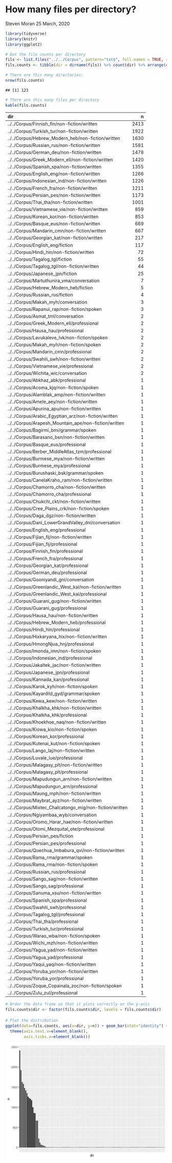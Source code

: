 How many files per directory?
================
Steven Moran
25 March, 2020

``` r
library(tidyverse)
library(knitr)
library(ggplot2)
```

``` r
# Get the file counts per directory
fils <- list.files("../../Corpus", pattern="txt$", full.names = TRUE, recursive = TRUE)
fils.counts <- tibble(dir = dirname(fils)) %>% count(dir) %>% arrange(desc(n))
```

``` r
# There are this many directories:
nrow(fils.counts)
```

    ## [1] 123

``` r
# There are this many files per directory
kable(fils.counts)
```

| dir                                                       |     n|
|:----------------------------------------------------------|-----:|
| ../../Corpus/Finnish\_fin/non-fiction/written             |  2413|
| ../../Corpus/Turkish\_tur/non-fiction/written             |  1922|
| ../../Corpus/Hebrew\_Modern\_heb/non-fiction/written      |  1630|
| ../../Corpus/Russian\_rus/non-fiction/written             |  1581|
| ../../Corpus/German\_deu/non-fiction/written              |  1478|
| ../../Corpus/Greek\_Modern\_ell/non-fiction/written       |  1420|
| ../../Corpus/Spanish\_spa/non-fiction/written             |  1355|
| ../../Corpus/English\_eng/non-fiction/written             |  1266|
| ../../Corpus/Indonesian\_ind/non-fiction/written          |  1226|
| ../../Corpus/French\_fra/non-fiction/written              |  1211|
| ../../Corpus/Persian\_pes/non-fiction/written             |  1173|
| ../../Corpus/Thai\_tha/non-fiction/written                |  1001|
| ../../Corpus/Vietnamese\_vie/non-fiction/written          |   859|
| ../../Corpus/Korean\_kor/non-fiction/written              |   853|
| ../../Corpus/Basque\_eus/non-fiction/written              |   669|
| ../../Corpus/Mandarin\_cmn/non-fiction/written            |   667|
| ../../Corpus/Georgian\_kat/non-fiction/written            |   217|
| ../../Corpus/English\_eng/fiction                         |   117|
| ../../Corpus/Hindi\_hin/non-fiction/written               |    72|
| ../../Corpus/Tagalog\_tgl/fiction                         |    55|
| ../../Corpus/Tagalog\_tgl/non-fiction/written             |    44|
| ../../Corpus/Japanese\_jpn/fiction                        |    25|
| ../../Corpus/Martuthunira\_vma/conversation               |     7|
| ../../Corpus/Hebrew\_Modern\_heb/fiction                  |     5|
| ../../Corpus/Russian\_rus/fiction                         |     4|
| ../../Corpus/Makah\_myh/conversation                      |     3|
| ../../Corpus/Rapanui\_rap/non-fiction/spoken              |     3|
| ../../Corpus/Asmat\_tml/conversation                      |     2|
| ../../Corpus/Greek\_Modern\_ell/professional              |     2|
| ../../Corpus/Hausa\_hau/professional                      |     2|
| ../../Corpus/Lavukaleve\_lvk/non-fiction/spoken           |     2|
| ../../Corpus/Makah\_myh/non-fiction/spoken                |     2|
| ../../Corpus/Mandarin\_cmn/professional                   |     2|
| ../../Corpus/Swahili\_swh/non-fiction/written             |     2|
| ../../Corpus/Vietnamese\_vie/professional                 |     2|
| ../../Corpus/Wichita\_wic/conversation                    |     2|
| ../../Corpus/Abkhaz\_abk/professional                     |     1|
| ../../Corpus/Acoma\_kjq/non-fiction/spoken                |     1|
| ../../Corpus/Alamblak\_amp/non-fiction/written            |     1|
| ../../Corpus/Amele\_aey/non-fiction/written               |     1|
| ../../Corpus/Apurina\_apu/non-fiction/written             |     1|
| ../../Corpus/Arabic\_Egyptian\_arz/non-fiction/written    |     1|
| ../../Corpus/Arapesh\_Mountain\_ape/non-fiction/written   |     1|
| ../../Corpus/Bagirmi\_bmi/grammar/spoken                  |     1|
| ../../Corpus/Barasano\_bsn/non-fiction/written            |     1|
| ../../Corpus/Basque\_eus/professional                     |     1|
| ../../Corpus/Berber\_MiddleAtlas\_tzm/professional        |     1|
| ../../Corpus/Burmese\_mya/non-fiction/written             |     1|
| ../../Corpus/Burmese\_mya/professional                    |     1|
| ../../Corpus/Burushaski\_bsk/grammar/spoken               |     1|
| ../../Corpus/CanelaKraho\_ram/non-fiction/written         |     1|
| ../../Corpus/Chamorro\_cha/non-fiction/written            |     1|
| ../../Corpus/Chamorro\_cha/professional                   |     1|
| ../../Corpus/Chukchi\_ckt/non-fiction/written             |     1|
| ../../Corpus/Cree\_Plains\_crk/non-fiction/spoken         |     1|
| ../../Corpus/Daga\_dgz/non-fiction/written                |     1|
| ../../Corpus/Dani\_LowerGrandValley\_dni/conversation     |     1|
| ../../Corpus/English\_eng/professional                    |     1|
| ../../Corpus/Fijian\_fij/non-fiction/written              |     1|
| ../../Corpus/Fijian\_fij/professional                     |     1|
| ../../Corpus/Finnish\_fin/professional                    |     1|
| ../../Corpus/French\_fra/professional                     |     1|
| ../../Corpus/Georgian\_kat/professional                   |     1|
| ../../Corpus/German\_deu/professional                     |     1|
| ../../Corpus/Gooniyandi\_gni/conversation                 |     1|
| ../../Corpus/Greenlandic\_West\_kal/non-fiction/written   |     1|
| ../../Corpus/Greenlandic\_West\_kal/professional          |     1|
| ../../Corpus/Guarani\_gug/non-fiction/written             |     1|
| ../../Corpus/Guarani\_gug/professional                    |     1|
| ../../Corpus/Hausa\_hau/non-fiction/written               |     1|
| ../../Corpus/Hebrew\_Modern\_heb/professional             |     1|
| ../../Corpus/Hindi\_hin/professional                      |     1|
| ../../Corpus/Hixkaryana\_hix/non-fiction/written          |     1|
| ../../Corpus/HmongNjua\_hnj/professional                  |     1|
| ../../Corpus/Imonda\_imn/non-fiction/spoken               |     1|
| ../../Corpus/Indonesian\_ind/professional                 |     1|
| ../../Corpus/Jakaltek\_jac/non-fiction/written            |     1|
| ../../Corpus/Japanese\_jpn/professional                   |     1|
| ../../Corpus/Kannada\_kan/professional                    |     1|
| ../../Corpus/Karok\_kyh/non-fiction/spoken                |     1|
| ../../Corpus/Kayardild\_gyd/grammar/spoken                |     1|
| ../../Corpus/Kewa\_kew/non-fiction/written                |     1|
| ../../Corpus/Khalkha\_khk/non-fiction/written             |     1|
| ../../Corpus/Khalkha\_khk/professional                    |     1|
| ../../Corpus/Khoekhoe\_naq/non-fiction/written            |     1|
| ../../Corpus/Kiowa\_kio/non-fiction/spoken                |     1|
| ../../Corpus/Korean\_kor/professional                     |     1|
| ../../Corpus/Kutenai\_kut/non-fiction/spoken              |     1|
| ../../Corpus/Lango\_laj/non-fiction/written               |     1|
| ../../Corpus/Luvale\_lue/professional                     |     1|
| ../../Corpus/Malagasy\_plt/non-fiction/written            |     1|
| ../../Corpus/Malagasy\_plt/professional                   |     1|
| ../../Corpus/Mapudungun\_arn/non-fiction/written          |     1|
| ../../Corpus/Mapudungun\_arn/professional                 |     1|
| ../../Corpus/Maung\_mph/non-fiction/written               |     1|
| ../../Corpus/Maybrat\_ayz/non-fiction/written             |     1|
| ../../Corpus/Mixtec\_Chalcatongo\_mig/non-fiction/written |     1|
| ../../Corpus/Ngiyambaa\_wyb/conversation                  |     1|
| ../../Corpus/Oromo\_Harar\_hae/non-fiction/written        |     1|
| ../../Corpus/Otomi\_Mezquital\_ote/professional           |     1|
| ../../Corpus/Persian\_pes/fiction                         |     1|
| ../../Corpus/Persian\_pes/professional                    |     1|
| ../../Corpus/Quechua\_Imbabura\_qvi/non-fiction/written   |     1|
| ../../Corpus/Rama\_rma/grammar/spoken                     |     1|
| ../../Corpus/Rama\_rma/non-fiction/spoken                 |     1|
| ../../Corpus/Russian\_rus/professional                    |     1|
| ../../Corpus/Sango\_sag/non-fiction/written               |     1|
| ../../Corpus/Sango\_sag/professional                      |     1|
| ../../Corpus/Sanuma\_xsu/non-fiction/written              |     1|
| ../../Corpus/Spanish\_spa/professional                    |     1|
| ../../Corpus/Swahili\_swh/professional                    |     1|
| ../../Corpus/Tagalog\_tgl/professional                    |     1|
| ../../Corpus/Thai\_tha/professional                       |     1|
| ../../Corpus/Turkish\_tur/professional                    |     1|
| ../../Corpus/Warao\_wba/non-fiction/spoken                |     1|
| ../../Corpus/Wichi\_mzh/non-fiction/written               |     1|
| ../../Corpus/Yagua\_yad/non-fiction/written               |     1|
| ../../Corpus/Yagua\_yad/professional                      |     1|
| ../../Corpus/Yaqui\_yaq/non-fiction/written               |     1|
| ../../Corpus/Yoruba\_yor/non-fiction/written              |     1|
| ../../Corpus/Yoruba\_yor/professional                     |     1|
| ../../Corpus/Zoque\_Copainala\_zoc/non-fiction/spoken     |     1|
| ../../Corpus/Zulu\_zul/professional                       |     1|

``` r
# Order the data frame so that it plots correctly on the y-axis
fils.counts$dir <- factor(fils.counts$dir, levels = fils.counts$dir)

# Plot the distribution
ggplot(data=fils.counts, aes(x=dir, y=n)) + geom_bar(stat="identity") +
  theme(axis.text.x=element_blank(),
        axis.ticks.x=element_blank())
```

![](file_counts_files/figure-markdown_github/unnamed-chunk-5-1.png)
